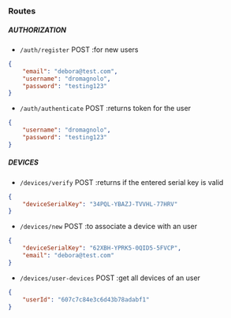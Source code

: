 ### Routes

##### AUTHORIZATION #####

- `/auth/register` POST
:for new users

```json
{
	"email": "debora@test.com",
	"username": "dromagnolo",
	"password": "testing123"
}
```

- `/auth/authenticate` POST
:returns token for the user

```json
{
	"username": "dromagnolo",
	"password": "testing123"
}
```

##### DEVICES #####

- `/devices/verify` POST
:returns if the entered serial key is valid

```json
{
	"deviceSerialKey": "34PQL-YBAZJ-TVVHL-77HRV"
}
```

- `/devices/new` POST
:to associate a device with an user

```json
{
	"deviceSerialKey": "62XBH-YPRK5-0QID5-5FVCP",
	"email": "debora@test.com"
}
```

- `/devices/user-devices` POST
:get all devices of an user

```json
{
	"userId": "607c7c84e3c6d43b78adabf1"
}
```

